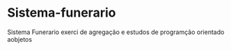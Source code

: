# Sistema-funerario
Sistema Funerario
exerci  de agregação  e estudos de programção orientado aobjetos
